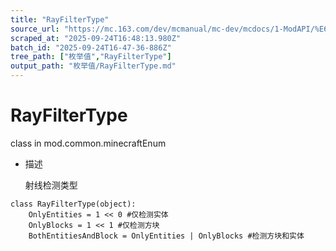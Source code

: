 ```yaml
---
title: "RayFilterType"
source_url: "https://mc.163.com/dev/mcmanual/mc-dev/mcdocs/1-ModAPI/%E6%9E%9A%E4%B8%BE%E5%80%BC/RayFilterType.html"
scraped_at: "2025-09-24T16:48:13.980Z"
batch_id: "2025-09-24T16-47-36-886Z"
tree_path: ["枚举值","RayFilterType"]
output_path: "枚举值/RayFilterType.md"
---
```


#  RayFilterType

class in mod.common.minecraftEnum

*   描述
    
    射线检测类型
    

```
class RayFilterType(object):
	OnlyEntities = 1 << 0 #仅检测实体
	OnlyBlocks = 1 << 1 #仅检测方块
	BothEntitiesAndBlock = OnlyEntities | OnlyBlocks #检测方块和实体


```